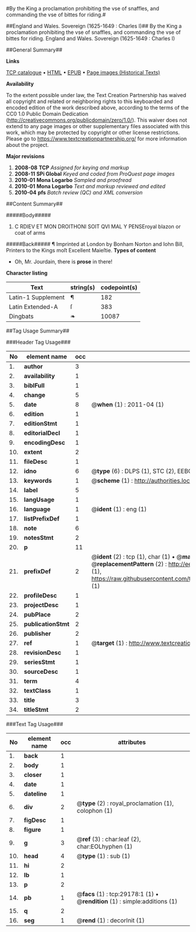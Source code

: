 #By the King a proclamation prohibiting the vse of snaffles, and commanding the vse of bittes for riding.#

##England and Wales. Sovereign (1625-1649 : Charles I)##
By the King a proclamation prohibiting the vse of snaffles, and commanding the vse of bittes for riding.
England and Wales. Sovereign (1625-1649 : Charles I)

##General Summary##

**Links**

[TCP catalogue](http://www.ota.ox.ac.uk/tcp/)  • 
[HTML](http://tei.it.ox.ac.uk/tcp/Texts-HTML/free/A22/A22451.html)  • 
[EPUB](http://tei.it.ox.ac.uk/tcp/Texts-EPUB/free/A22/A22451.epub) • 
[Page images (Historical Texts)](https://historicaltexts.jisc.ac.uk/eebo-38159548e)

**Availability**

To the extent possible under law, the Text Creation Partnership has waived all copyright and related or neighboring rights to this keyboarded and encoded edition of the work described above, according to the terms of the CC0 1.0 Public Domain Dedication (http://creativecommons.org/publicdomain/zero/1.0/). This waiver does not extend to any page images or other supplementary files associated with this work, which may be protected by copyright or other license restrictions. Please go to https://www.textcreationpartnership.org/ for more information about the project.

**Major revisions**

1. __2008-08__ __TCP__ *Assigned for keying and markup*
1. __2008-11__ __SPi Global__ *Keyed and coded from ProQuest page images*
1. __2010-01__ __Mona Logarbo__ *Sampled and proofread*
1. __2010-01__ __Mona Logarbo__ *Text and markup reviewed and edited*
1. __2010-04__ __pfs__ *Batch review (QC) and XML conversion*

##Content Summary##

#####Body#####

1. C RDIEV ET MON DROITHONI SOIT QVI MAL Y PENSEroyal blazon or coat of arms

#####Back#####
¶ Imprinted at London by Bonham Norton and Iohn Bill, Printers to the Kings moſt Excellent Maieſtie.
**Types of content**

  * Oh, Mr. Jourdain, there is **prose** in there!

**Character listing**


|Text|string(s)|codepoint(s)|
|---|---|---|
|Latin-1 Supplement|¶|182|
|Latin Extended-A|ſ|383|
|Dingbats|❧|10087|

##Tag Usage Summary##

###Header Tag Usage###

|No|element name|occ|attributes|
|---|---|---|---|
|1.|__author__|3||
|2.|__availability__|1||
|3.|__biblFull__|1||
|4.|__change__|5||
|5.|__date__|8| @__when__ (1) : 2011-04 (1)|
|6.|__edition__|1||
|7.|__editionStmt__|1||
|8.|__editorialDecl__|1||
|9.|__encodingDesc__|1||
|10.|__extent__|2||
|11.|__fileDesc__|1||
|12.|__idno__|6| @__type__ (6) : DLPS (1), STC (2), EEBO-CITATION (1), OCLC (1), VID (1)|
|13.|__keywords__|1| @__scheme__ (1) : http://authorities.loc.gov/ (1)|
|14.|__label__|5||
|15.|__langUsage__|1||
|16.|__language__|1| @__ident__ (1) : eng (1)|
|17.|__listPrefixDef__|1||
|18.|__note__|6||
|19.|__notesStmt__|2||
|20.|__p__|11||
|21.|__prefixDef__|2| @__ident__ (2) : tcp (1), char (1)  •  @__matchPattern__ (2) : ([0-9\-]+):([0-9IVX]+) (1), (.+) (1)  •  @__replacementPattern__ (2) : http://eebo.chadwyck.com/downloadtiff?vid=$1&page=$2 (1), https://raw.githubusercontent.com/textcreationpartnership/Texts/master/tcpchars.xml#$1 (1)|
|22.|__profileDesc__|1||
|23.|__projectDesc__|1||
|24.|__pubPlace__|2||
|25.|__publicationStmt__|2||
|26.|__publisher__|2||
|27.|__ref__|1| @__target__ (1) : http://www.textcreationpartnership.org/docs/. (1)|
|28.|__revisionDesc__|1||
|29.|__seriesStmt__|1||
|30.|__sourceDesc__|1||
|31.|__term__|4||
|32.|__textClass__|1||
|33.|__title__|3||
|34.|__titleStmt__|2||


###Text Tag Usage###

|No|element name|occ|attributes|
|---|---|---|---|
|1.|__back__|1||
|2.|__body__|1||
|3.|__closer__|1||
|4.|__date__|1||
|5.|__dateline__|1||
|6.|__div__|2| @__type__ (2) : royal_proclamation (1), colophon (1)|
|7.|__figDesc__|1||
|8.|__figure__|1||
|9.|__g__|3| @__ref__ (3) : char:leaf (2), char:EOLhyphen (1)|
|10.|__head__|4| @__type__ (1) : sub (1)|
|11.|__hi__|2||
|12.|__lb__|1||
|13.|__p__|2||
|14.|__pb__|1| @__facs__ (1) : tcp:29178:1 (1)  •  @__rendition__ (1) : simple:additions (1)|
|15.|__q__|2||
|16.|__seg__|1| @__rend__ (1) : decorInit (1)|
